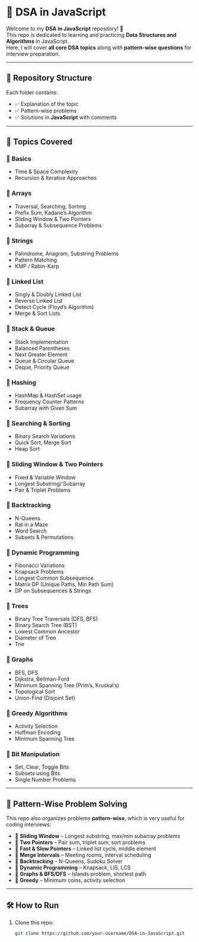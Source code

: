 # 📘 DSA in JavaScript

Welcome to my **DSA in JavaScript** repository! 🚀  
This repo is dedicated to learning and practicing **Data Structures and Algorithms** in JavaScript.  
Here, I will cover **all core DSA topics** along with **pattern-wise questions** for interview preparation.

---

## 📂 Repository Structure


Each folder contains:
- ✅ Explanation of the topic  
- ✅ Pattern-wise problems  
- ✅ Solutions in **JavaScript** with comments  

---

## 📝 Topics Covered

### 🔹 Basics
- Time & Space Complexity
- Recursion & Iterative Approaches

### 🔹 Arrays
- Traversal, Searching, Sorting
- Prefix Sum, Kadane’s Algorithm
- Sliding Window & Two Pointers
- Subarray & Subsequence Problems

### 🔹 Strings
- Palindrome, Anagram, Substring Problems
- Pattern Matching
- KMP / Rabin-Karp

### 🔹 Linked List
- Singly & Doubly Linked List
- Reverse Linked List
- Detect Cycle (Floyd’s Algorithm)
- Merge & Sort Lists

### 🔹 Stack & Queue
- Stack Implementation
- Balanced Parentheses
- Next Greater Element
- Queue & Circular Queue
- Deque, Priority Queue

### 🔹 Hashing
- HashMap & HashSet usage
- Frequency Counter Patterns
- Subarray with Given Sum

### 🔹 Searching & Sorting
- Binary Search Variations
- Quick Sort, Merge Sort
- Heap Sort

### 🔹 Sliding Window & Two Pointers
- Fixed & Variable Window
- Longest Substring/ Subarray
- Pair & Triplet Problems

### 🔹 Backtracking
- N-Queens
- Rat in a Maze
- Word Search
- Subsets & Permutations

### 🔹 Dynamic Programming
- Fibonacci Variations
- Knapsack Problems
- Longest Common Subsequence
- Matrix DP (Unique Paths, Min Path Sum)
- DP on Subsequences & Strings

### 🔹 Trees
- Binary Tree Traversals (DFS, BFS)
- Binary Search Tree (BST)
- Lowest Common Ancestor
- Diameter of Tree
- Trie

### 🔹 Graphs
- BFS, DFS
- Dijkstra, Bellman-Ford
- Minimum Spanning Tree (Prim’s, Kruskal’s)
- Topological Sort
- Union-Find (Disjoint Set)

### 🔹 Greedy Algorithms
- Activity Selection
- Huffman Encoding
- Minimum Spanning Tree

### 🔹 Bit Manipulation
- Set, Clear, Toggle Bits
- Subsets using Bits
- Single Number Problems

---

## 🎯 Pattern-Wise Problem Solving

This repo also organizes problems **pattern-wise**, which is very useful for coding interviews:

- 🔑 **Sliding Window** – Longest substring, max/min subarray problems  
- 🔑 **Two Pointers** – Pair sum, triplet sum, sort problems  
- 🔑 **Fast & Slow Pointers** – Linked list cycle, middle element  
- 🔑 **Merge Intervals** – Meeting rooms, interval scheduling  
- 🔑 **Backtracking** – N-Queens, Sudoku Solver  
- 🔑 **Dynamic Programming** – Knapsack, LIS, LCS  
- 🔑 **Graphs & BFS/DFS** – Islands problem, shortest path  
- 🔑 **Greedy** – Minimum coins, activity selection  

---

## 🛠 How to Run

1. Clone this repo:
   ```bash
   git clone https://github.com/your-username/DSA-in-JavaScript.git
